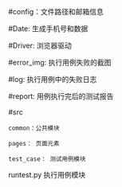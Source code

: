 
#config：文件路径和邮箱信息

#Date:  生成手机号和数据

#Driver:  浏览器驱动

#error_img: 执行用例失败的截图

#log:    执行用例中的失败日志

#report:  用例执行完后的测试报告

#src

    common：公共模块
    
    pages： 页面元素
    
    test_case： 测试用例模块
    
runtest.py      执行用例模块


